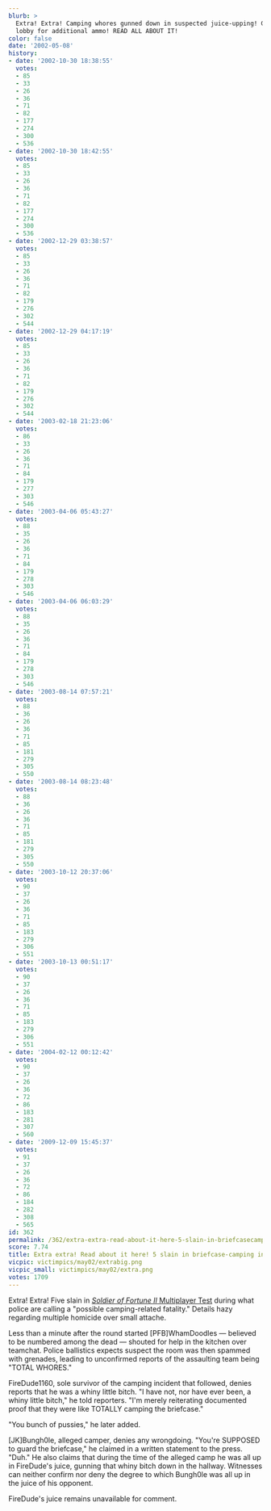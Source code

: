 ```yaml
---
blurb: >
  Extra! Extra! Camping whores gunned down in suspected juice-upping! Grenade Spammers
  lobby for additional ammo! READ ALL ABOUT IT!
color: false
date: '2002-05-08'
history:
- date: '2002-10-30 18:38:55'
  votes:
  - 85
  - 33
  - 26
  - 36
  - 71
  - 82
  - 177
  - 274
  - 300
  - 536
- date: '2002-10-30 18:42:55'
  votes:
  - 85
  - 33
  - 26
  - 36
  - 71
  - 82
  - 177
  - 274
  - 300
  - 536
- date: '2002-12-29 03:38:57'
  votes:
  - 85
  - 33
  - 26
  - 36
  - 71
  - 82
  - 179
  - 276
  - 302
  - 544
- date: '2002-12-29 04:17:19'
  votes:
  - 85
  - 33
  - 26
  - 36
  - 71
  - 82
  - 179
  - 276
  - 302
  - 544
- date: '2003-02-18 21:23:06'
  votes:
  - 86
  - 33
  - 26
  - 36
  - 71
  - 84
  - 179
  - 277
  - 303
  - 546
- date: '2003-04-06 05:43:27'
  votes:
  - 88
  - 35
  - 26
  - 36
  - 71
  - 84
  - 179
  - 278
  - 303
  - 546
- date: '2003-04-06 06:03:29'
  votes:
  - 88
  - 35
  - 26
  - 36
  - 71
  - 84
  - 179
  - 278
  - 303
  - 546
- date: '2003-08-14 07:57:21'
  votes:
  - 88
  - 36
  - 26
  - 36
  - 71
  - 85
  - 181
  - 279
  - 305
  - 550
- date: '2003-08-14 08:23:48'
  votes:
  - 88
  - 36
  - 26
  - 36
  - 71
  - 85
  - 181
  - 279
  - 305
  - 550
- date: '2003-10-12 20:37:06'
  votes:
  - 90
  - 37
  - 26
  - 36
  - 71
  - 85
  - 183
  - 279
  - 306
  - 551
- date: '2003-10-13 00:51:17'
  votes:
  - 90
  - 37
  - 26
  - 36
  - 71
  - 85
  - 183
  - 279
  - 306
  - 551
- date: '2004-02-12 00:12:42'
  votes:
  - 90
  - 37
  - 26
  - 36
  - 72
  - 86
  - 183
  - 281
  - 307
  - 560
- date: '2009-12-09 15:45:37'
  votes:
  - 91
  - 37
  - 26
  - 36
  - 72
  - 86
  - 184
  - 282
  - 308
  - 565
id: 362
permalink: /362/extra-extra-read-about-it-here-5-slain-in-briefcasecamping-incident/
score: 7.74
title: Extra extra! Read about it here! 5 slain in briefcase-camping incident!
vicpic: victimpics/may02/extrabig.png
vicpic_small: victimpics/may02/extra.png
votes: 1709
---
```


Extra! Extra! Five slain in [*Soldier of Fortune II* Multiplayer
Test](https://web.archive.org/web/20020508000000/http://www.fileplanet.com/index.asp?file=87213)
during what police are calling a "possible camping-related fatality."
Details hazy regarding multiple homicide over small attache.

Less than a minute after the round started \[PFB\]WhamDoodles —
believed to be numbered among the dead — shouted for help in the
kitchen over teamchat. Police ballistics expects suspect the room was
then spammed with grenades, leading to unconfirmed reports of the
assaulting team being "TOTAL WHORES."

FireDude1160, sole survivor of the camping incident that followed,
denies reports that he was a whiny little bitch. "I have not, nor have
ever been, a whiny little bitch," he told reporters. "I'm merely
reiterating documented proof that they were like TOTALLY camping the
briefcase."

"You bunch of pussies," he later added.

\[JK\]Bungh0le, alleged camper, denies any wrongdoing. "You're SUPPOSED
to guard the briefcase," he claimed in a written statement to the press.
"Duh." He also claims that during the time of the alleged camp he was
all up in FireDude's juice, gunning that whiny bitch down in the
hallway. Witnesses can neither confirm nor deny the degree to which
Bungh0le was all up in the juice of his opponent.

FireDude's juice remains unavailable for comment.